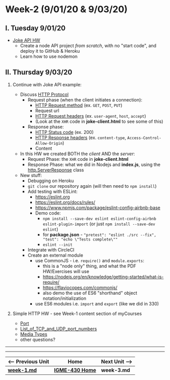 # Week-2 (9/01/20 & 9/03/20)

## I. Tuesday 9/01/20

- [Joke API HW](https://github.com/tonethar/IGME-430-Shared/blob/master/notes/HW-node-simple-web-api.md)
  - Create a node API project *from scratch*, with no "start code", and deploy it to GitHub & Heroku
  - Learn how to use nodemon


## II. Thursday 9/03/20
1. Continue with Joke API example:
    - Discuss [HTTP Protocol](https://developer.mozilla.org/en-US/docs/Web/HTTP/Overview)
      - Request phase (when the client initiates a connection):
        - [HTTP Request method](https://developer.mozilla.org/en-US/docs/Web/HTTP/Methods) (ex. `GET`, `POST`, `PUT`)
        - Request url
        - [HTTP Request headers](https://developer.mozilla.org/en-US/docs/Glossary/Request_header) (ex. `user-agent`, `host`, `accept`)
        - (Look at the `XHR` code in **joke-client.html** to see some of this)
      - Response phase:
        - [HTTP Status code](https://developer.mozilla.org/en-US/docs/Web/HTTP/Status) (ex. 200)
        - [HTTP Response headers](https://developer.mozilla.org/en-US/docs/Glossary/Response_header) (ex. `content-type`, `Access-Control-Allow-Origin`)
        - Content
    - In this HW we created BOTH the *client* AND the *server*:
      - Request Phase: the `XHR` code in **joke-client.html**
      - Response Phase: what we did in Nodejs and **index.js**, using the [http.ServerResponse](https://nodejs.org/api/http.html#http_class_http_serverresponse) class
    - New stuff:
      - Debugging on Heroku 
      - `git clone` our repository again (will then need to `npm install`)
      - Add testing with ESLint:
        - https://eslint.org
        - https://eslint.org/docs/rules/
        - https://www.npmjs.com/package/eslint-config-airbnb-base
        - Demo code:
          - `npm install --save-dev eslint eslint-config-airbnb eslint-plugin-import` (or just `npm install --save-dev eslint`)
          - for **package.json** - `"pretest": "eslint ./src --fix", "test": "echo \"Tests complete\""`
          - `eslint --init`
      - Integrate with CircleCI
      - Create an external module
        - use CommonJS - i.e. `require()` and `module.exports`:
          - this is a "node only" thing, and what the PDF HW/Exercises will use
          - https://nodejs.org/en/knowledge/getting-started/what-is-require/
          - https://flaviocopes.com/commonjs/
          - also demo the use of ES6 "shorthand" object notation/initialization
        - use ES6 modules i.e. `import` and `export` (like we did in 330)
  
  
2. Simple HTTP HW - see Week-1 content section of myCourses
    - [Port](https://en.wikipedia.org/wiki/Port_(computer_networking))
    - [List_of_TCP_and_UDP_port_numbers](https://en.wikipedia.org/wiki/List_of_TCP_and_UDP_port_numbers)
    - [Media Types](https://www.iana.org/assignments/media-types/media-types.xhtml)
    - other questions?

<hr><hr>

| <-- Previous Unit | Home | Next Unit -->
| --- | --- | --- 
| [**week-1.md**](week-1.md)     |  [**IGME-430 Home**](../README.md) | **week-3.md**
